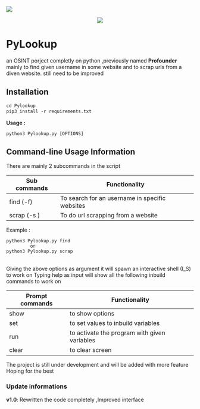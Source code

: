 <img src="https://img.shields.io/badge/Python-3-brightgreen.svg?style=plastic">
<p align="center">
<img src="https://raw.githubusercontent.com/d8rkmind/Pylookup/main/Pylookup.png"></p>
  
<h1>PyLookup</h1>

<p> an OSINT porject completly on python ,previously named <b>Profounder</b> 
  mainly to find given username in some website and to scrap urls from a diven website.
  still need to be improved 
<br></p>

<h2>Installation</h2>

```markdown
cd Pylookup
pip3 install -r requirements.txt
```
<b>Usage :</b>

```
python3 Pylookup.py [OPTIONS]
```
<h2>Command-line Usage Information</h2>
There are mainly 2 subcommands in the script 

Sub commands  | Functionality
------------- | -------------
find (-f)  | To search for an username in specific websites
 scrap (-s ) | To do url scrapping from a website
 
 Example :
 
 ```
 python3 Pylookup.py find
          or 
 python3 Pylookup.py scrap
 
 ```
 
<br> 
Giving the above options as argument it will spawn an interactive shell (I_S) to work on 
Typing help as input will show all the following inbuild commands to work on 

Prompt commands | Functionality
----------------|--------------
show | to show options
set  | to set values to inbuild variables
run  | to activate the program with given variables
clear| to clear screen 


The project is still under development and will be added with more feature <br>
Hoping for the best 

<h3>Update informations</h3>

<b> v1.0</b>: Rewritten the code completely ,Improved interface

